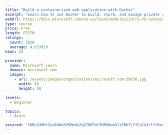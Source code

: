 ```yaml
---
title: "Build a containerized web application with Docker"
excerpt: "Learn how to use Docker to build, store, and manage private container images with the Azure Container Registry."
webUrl: https://docs.microsoft.com/en-us/learn/modules/intro-to-containers/
type: course
price: Free
length: PT57M
ratings:
  count: 3920
  average: 4.633929
heat: 53

provider:
  name: Microsoft Learn
  domain: microsoft.com
  images:
    - url: /assets/images/organizations/microsoft.com-50x50.jpg
      width: 50
      height: 50

levels:
  - Beginner

topics:
  - Azure

secured: "t6BvX3HD+3cw040m3V6MedvZqG78KPuY3HRbHwoSlsYNhT/YfCU/o3rlY+0xuqJVMOE/jH+Ig2A4Lw3ukUthgRZVKZ6A+IdxTz8CZZlq/DDcxA1oak6VsVAMaOaTjP+rLYqHNQYEFtupm9NhLeQtb7nSAczgRYNbpVWM40077P7USJD1MY7bsw0GKYP/m1dbLIGGI7pk5qbLmHTCrtdLfPKKRT90kfxw/vtbzEpIUEMK70NJLWXp+6N39W+TgGzdtAyJVxw0XZTjtyJgfIHgW5zKry6RzefxRG7Ti9yYsqkxJBRsWzrkV8xcyK08xiE0khRHem6oQa9j3nYeiXBhXUNtCunmvzViwhbjScezAWaqtuHuH7XyFRtxeZFxO9Nk8PqT47Wp9HmLP0KQXE/XsW9A7xHbxZD848ph00EUa6o=;LKhL5cBqvbdlIE/dy7gzTQ=="
---
```


